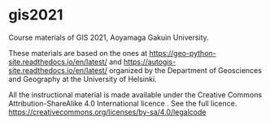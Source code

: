 # gis2021
Course materials of GIS 2021, Aoyamaga Gakuin University.

These materials are based on the ones at https://geo-python-site.readthedocs.io/en/latest/ and https://autogis-site.readthedocs.io/en/latest/ organized by the Department of Geosciences and Geography at the University of Helsinki. 

All the instructional material is made available under the Creative Commons Attribution-ShareAlike 4.0 International licence . See the full licence. https://creativecommons.org/licenses/by-sa/4.0/legalcode
